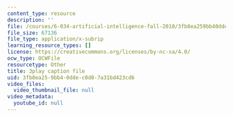 ```yaml
---
content_type: resource
description: ''
file: /courses/6-034-artificial-intelligence-fall-2010/3fb8ea259bb40ddec0d07a31bd423cd6_sh3EPjhhd40.srt
file_size: 67136
file_type: application/x-subrip
learning_resource_types: []
license: https://creativecommons.org/licenses/by-nc-sa/4.0/
ocw_type: OCWFile
resourcetype: Other
title: 3play caption file
uid: 3fb8ea25-9bb4-0dde-c0d0-7a31bd423cd6
video_files:
  video_thumbnail_file: null
video_metadata:
  youtube_id: null
---
```

